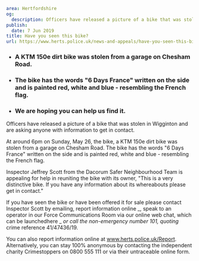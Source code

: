 ```yaml
area: Hertfordshire
og:
  description: Officers have released a picture of a bike that was stolen in Wigginton and are asking anyone with information to get in contact.
publish:
  date: 7 Jun 2019
title: Have you seen this bike?
url: https://www.herts.police.uk/news-and-appeals/have-you-seen-this-bike-0328d
```

* ### A KTM 150e dirt bike was stolen from a garage on Chesham Road.

 * ### The bike has the words "6 Days France" written on the side and is painted red, white and blue - resembling the French flag.

 * ### We are hoping you can help us find it.

Officers have released a picture of a bike that was stolen in Wigginton and are asking anyone with information to get in contact.

At around 6pm on Sunday, May 26, the bike, a KTM 150e dirt bike was stolen from a garage on Chesham Road. The bike has the words "6 Days France" written on the side and is painted red, white and blue - resembling the French flag.

Inspector Jeffrey Scott from the Dacorum Safer Neighbourhood Team is appealing for help in reuniting the bike with its owner, "This is a very distinctive bike. If you have any information about its whereabouts please get in contact."

If you have seen the bike or have been offered it for sale please contact Inspector Scott by emailing, report information online _, speak to an operator in our Force Communications Room via our online web chat, which can be launchedhere _ _or call the non-emergency number 101, quoting_ crime reference 41/47436/19.

You can also report information online at www.herts.police.uk/Report. Alternatively, you can stay 100% anonymous by contacting the independent charity Crimestoppers on 0800 555 111 or via their untraceable online form.
